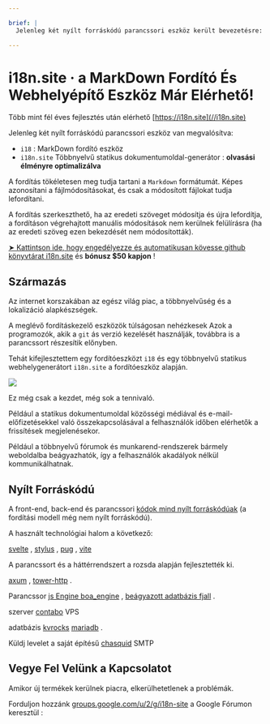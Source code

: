 ```yaml
---

brief: |
  Jelenleg két nyílt forráskódú parancssori eszköz került bevezetésre: az i18 (MarkDown parancssori fordítóeszköz) és az i18n.site (többnyelvű statikus dokumentumoldal-generátor)

---
```



# i18n.site · a MarkDown Fordító És Webhelyépítő Eszköz Már Elérhető!

Több mint fél éves fejlesztés után elérhető [https://i18n.site](//i18n.site)

Jelenleg két nyílt forráskódú parancssori eszköz van megvalósítva:

* `i18` : MarkDown fordító eszköz
* `i18n.site` Többnyelvű statikus dokumentumoldal-generátor : **olvasási élményre optimalizálva**

A fordítás tökéletesen meg tudja tartani a `Markdown` formátumát. Képes azonosítani a fájlmódosításokat, és csak a módosított fájlokat tudja lefordítani.

A fordítás szerkeszthető, ha az eredeti szöveget módosítja és újra lefordítja, a fordításon végrehajtott manuális módosítások nem kerülnek felülírásra (ha az eredeti szöveg ezen bekezdését nem módosították).

[➤ Kattintson ide, hogy engedélyezze és automatikusan kövesse github könyvtárat i18n.site](https://github.com/login/oauth/authorize?client_id=Ov23liuGAmK0plc9FgB3&amp;scope=user:email,user:follow,public_repo) és **bónusz $50 kapjon** !

## Származás

Az internet korszakában az egész világ piac, a többnyelvűség és a lokalizáció alapkészségek.

A meglévő fordításkezelő eszközök túlságosan nehézkesek Azok a programozók, akik a `git` ás verzió kezelését használják, továbbra is a parancssort részesítik előnyben.

Tehát kifejlesztettem egy fordítóeszközt `i18` és egy többnyelvű statikus webhelygenerátort `i18n.site` a fordítóeszköz alapján.

![](https://p.3ti.site/1723777556.avif)

Ez még csak a kezdet, még sok a tennivaló.

Például a statikus dokumentumoldal közösségi médiával és e-mail-előfizetésekkel való összekapcsolásával a felhasználók időben elérhetők a frissítések megjelenésekor.

Például a többnyelvű fórumok és munkarend-rendszerek bármely weboldalba beágyazhatók, így a felhasználók akadályok nélkül kommunikálhatnak.

## Nyílt Forráskódú

A front-end, back-end és parancssori [kódok mind nyílt forráskódúak](https://i18n.site/i18n.site/c/src) (a fordítási modell még nem nyílt forráskódú).

A használt technológiai halom a következő:

[svelte](https://svelte.dev) , [stylus](https://stylus-lang.com) , [pug](https://github.com/pugjs/pug) , [vite](https://github.com/vitejs/vite)

A parancssort és a háttérrendszert a rozsda alapján fejlesztették ki.

[axum](https://github.com/tokio-rs/axum) , [tower-http](https://github.com/tower-rs/tower-http/releases) .

Parancssor [js Engine boa_engine](https://docs.rs/boa_engine) , [beágyazott adatbázis fjall](https://github.com/fjall-rs/fjall) .

szerver [contabo](https://my.contabo.com) VPS

adatbázis [kvrocks](https://kvrocks.apache.org) [mariadb](https://mariadb.org) .

Küldj levelet a saját építésű [chasquid](https://github.com/albertito/chasquid) SMTP

## Vegye Fel Velünk a Kapcsolatot

Amikor új termékek kerülnek piacra, elkerülhetetlenek a problémák.

Forduljon hozzánk [groups.google.com/u/2/g/i18n-site](https://groups.google.com/u/2/g/i18n-site) a Google Fórumon keresztül :
